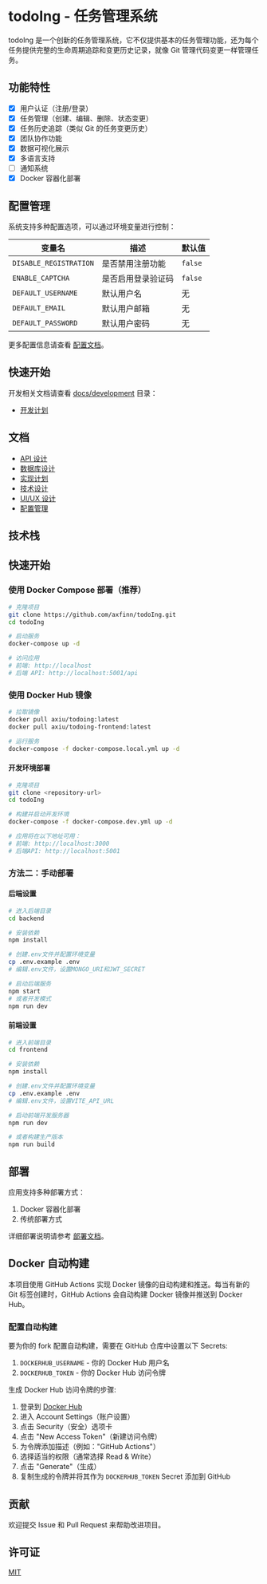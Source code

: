 # todoIng - 任务管理系统

todoIng 是一个创新的任务管理系统，它不仅提供基本的任务管理功能，还为每个任务提供完整的生命周期追踪和变更历史记录，就像 Git 管理代码变更一样管理任务。

## 功能特性

- [x] 用户认证（注册/登录）
- [x] 任务管理（创建、编辑、删除、状态变更）
- [x] 任务历史追踪（类似 Git 的任务变更历史）
- [x] 团队协作功能
- [x] 数据可视化展示
- [x] 多语言支持
- [ ] 通知系统
- [x] Docker 容器化部署

## 配置管理

系统支持多种配置选项，可以通过环境变量进行控制：

| 变量名 | 描述 | 默认值 |
|--------|------|--------|
| `DISABLE_REGISTRATION` | 是否禁用注册功能 | `false` |
| `ENABLE_CAPTCHA` | 是否启用登录验证码 | `false` |
| `DEFAULT_USERNAME` | 默认用户名 | 无 |
| `DEFAULT_EMAIL` | 默认用户邮箱 | 无 |
| `DEFAULT_PASSWORD` | 默认用户密码 | 无 |

更多配置信息请查看 [配置文档](./docs/configuration.md)。

## 快速开始

开发相关文档请查看 [docs/development](./docs/development) 目录：

- [开发计划](docs/development/development-plan.md)

## 文档

- [API 设计](./docs/api-design.md)
- [数据库设计](./docs/database-design.md)
- [实现计划](./docs/implementation-plan.md)
- [技术设计](./docs/technical-design.md)
- [UI/UX 设计](./docs/ui-ux-design.md)
- [配置管理](./docs/configuration.md)

## 技术栈

## 快速开始

### 使用 Docker Compose 部署（推荐）

```bash
# 克隆项目
git clone https://github.com/axfinn/todoIng.git
cd todoIng

# 启动服务
docker-compose up -d

# 访问应用
# 前端: http://localhost
# 后端 API: http://localhost:5001/api
```

### 使用 Docker Hub 镜像

```bash
# 拉取镜像
docker pull axiu/todoing:latest
docker pull axiu/todoing-frontend:latest

# 运行服务
docker-compose -f docker-compose.local.yml up -d
```

#### 开发环境部署
```bash
# 克隆项目
git clone <repository-url>
cd todoIng

# 构建并启动开发环境
docker-compose -f docker-compose.dev.yml up -d

# 应用将在以下地址可用：
# 前端: http://localhost:3000
# 后端API: http://localhost:5001
```

### 方法二：手动部署

#### 后端设置
```bash
# 进入后端目录
cd backend

# 安装依赖
npm install

# 创建.env文件并配置环境变量
cp .env.example .env
# 编辑.env文件，设置MONGO_URI和JWT_SECRET

# 启动后端服务
npm start
# 或者开发模式
npm run dev
```

#### 前端设置
```bash
# 进入前端目录
cd frontend

# 安装依赖
npm install

# 创建.env文件并配置环境变量
cp .env.example .env
# 编辑.env文件，设置VITE_API_URL

# 启动前端开发服务器
npm run dev

# 或者构建生产版本
npm run build
```

## 部署

应用支持多种部署方式：
1. Docker 容器化部署
2. 传统部署方式

详细部署说明请参考 [部署文档](./docs/deployment.md)。

## Docker 自动构建

本项目使用 GitHub Actions 实现 Docker 镜像的自动构建和推送。每当有新的 Git 标签创建时，GitHub Actions 会自动构建 Docker 镜像并推送到 Docker Hub。

### 配置自动构建

要为你的 fork 配置自动构建，需要在 GitHub 仓库中设置以下 Secrets:

1. `DOCKERHUB_USERNAME` - 你的 Docker Hub 用户名
2. `DOCKERHUB_TOKEN` - 你的 Docker Hub 访问令牌

生成 Docker Hub 访问令牌的步骤:
1. 登录到 [Docker Hub](https://hub.docker.com/)
2. 进入 Account Settings（账户设置）
3. 点击 Security（安全）选项卡
4. 点击 "New Access Token"（新建访问令牌）
5. 为令牌添加描述（例如："GitHub Actions"）
6. 选择适当的权限（通常选择 Read & Write）
7. 点击 "Generate"（生成）
8. 复制生成的令牌并将其作为 `DOCKERHUB_TOKEN` Secret 添加到 GitHub

## 贡献

欢迎提交 Issue 和 Pull Request 来帮助改进项目。

## 许可证

[MIT](./LICENSE)
